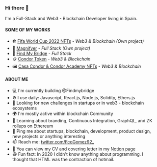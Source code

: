 ### Hi there 👋

I'm a Full-Stack and Web3 - Blockchain Developer living in Spain.

#### SOME OF MY WORKS
- ⚽️ [Fifa World Cup 2022 NFTs](https://fwc22.xyz) *- Web3 & Blockchain (Own project)*
- 🔎 [Magnifyer](https://www.magnifyer.site) *- Full Stack (Own project)*
- 🧭 [Find My Bridge](https://www.findmybridge.com) *- Full Stack*
- 🪙 [Condor Token](https://contribute.condortoken.io) *- Web3 & Blockchain*
- 🖼 [Casa Condor & Condor Academy NFTs](https://nft.condortoken.io) *- Web3 & Blockchain*

#### ABOUT ME
- 💻  I'm currently building @Findmybridge 
- ⚙️  I use daily: Javascript, React.js, Node.js, Solidity, Ethers.js
- 🔭  Looking for new challenges in startups or in web3 - blockchain ecosystems 
- 🌍  I'm mostly active within blockchain Community
- 🌱  Learning about branding, Continuous Integration, GraphQL, and ZK rollups on Ethereum
- 💬  Ping me about startups, blockchain, development, product design, new projects or anything interesting
- 📫  Reach me: [twitter.com/FcoGomez92_](https://twitter.com/FcoGomez92_)
- 📑  You can view my CV and covering letter in my [Notion page](https://fcogomez.notion.site/CV-8c9a4dac50404377871b90b829517585) 
- 😆  Fun fact: In 2020 I didn't know anything about programming. I thought that HTML was the contraction of hotmail.
